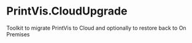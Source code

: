 # PrintVis.CloudUpgrade
Toolkit to migrate PrintVis to Cloud and optionally to restore back to On Premises
